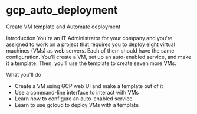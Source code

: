 # gcp_auto_deployment
Create VM template and Automate deployment

Introduction
You're an IT Administrator for your company and you're assigned to work on a project that requires you to deploy eight virtual machines (VMs) as web servers. Each of them should have the same configuration. You'll create a VM, set up an auto-enabled service, and make it a template. Then, you'll use the template to create seven more VMs.

What you'll do

* Create a VM using GCP web UI and make a template out of it
* Use a command-line interface to interact with VMs
* Learn how to configure an auto-enabled service
* Learn to use gcloud to deploy VMs with a template
